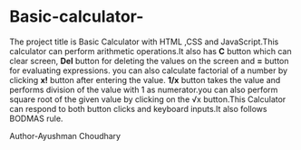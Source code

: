 # Basic-calculator-
The project title is Basic Calculator with HTML ,CSS and JavaScript.This calculator can perform arithmetic operations.It also has <strong>C</strong> button which can clear screen, <strong>Del</strong> button for deleting the values on the screen and <strong>=</strong> button for evaluating expressions. you can also calculate factorial of a number by clicking <strong>x!</strong> button after entering the value. <strong>1/x</strong> button takes the value and performs division of the value with 1 as numerator.you can also perform square root of the given value by clicking on the &#8730;x button.This Calculator can respond to both button clicks and keyboard inputs.It also follows BODMAS rule.<br>

Author-Ayushman Choudhary
